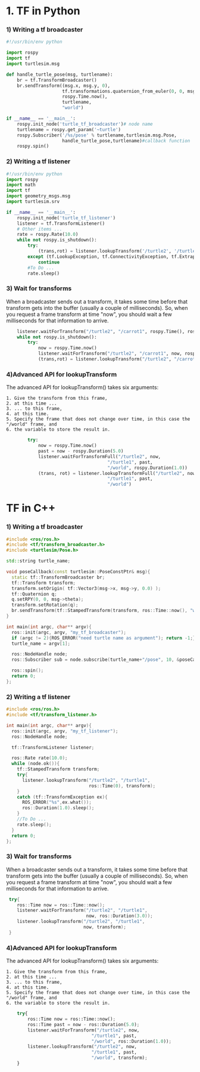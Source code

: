 

# 1. TF in Python


### 1) Writing a tf broadcaster
``` Python
#!/usr/bin/env python  

import rospy
import tf
import turtlesim.msg

def handle_turtle_pose(msg, turtlename):
    br = tf.TransformBroadcaster()
    br.sendTransform((msg.x, msg.y, 0),
                     tf.transformations.quaternion_from_euler(0, 0, msg.theta),
                     rospy.Time.now(),
                     turtlename,
                     "world")

if __name__ == '__main__':
    rospy.init_node('turtle_tf_broadcaster')# node name
    turtlename = rospy.get_param('~turtle')
    rospy.Subscriber('/%s/pose' % turtlename,turtlesim.msg.Pose,
                     handle_turtle_pose,turtlename)#callback function
    rospy.spin()
```

### 2) Writing a tf listener
```python
#!/usr/bin/env python  
import rospy
import math
import tf
import geometry_msgs.msg
import turtlesim.srv

if __name__ == '__main__':
    rospy.init_node('turtle_tf_listener')
    listener = tf.TransformListener()
    # Other items ...
    rate = rospy.Rate(10.0)
    while not rospy.is_shutdown():
        try:
            (trans,rot) = listener.lookupTransform('/turtle2', '/turtle1', rospy.Time(0))
        except (tf.LookupException, tf.ConnectivityException, tf.ExtrapolationException):
            continue
        #To Do ...
        rate.sleep()
```

### 3) Wait for transforms
When a broadcaster sends out a transform, it takes some time before that transform gets into the buffer (usually a couple of milliseconds). So, when you request a frame transform at time "now", you should wait a few milliseconds for that information to arrive. 

```Python
    listener.waitForTransform("/turtle2", "/carrot1", rospy.Time(), rospy.Duration(4.0))
    while not rospy.is_shutdown():
        try:
            now = rospy.Time.now()
            listener.waitForTransform("/turtle2", "/carrot1", now, rospy.Duration(4.0))
            (trans,rot) = listener.lookupTransform("/turtle2", "/carrot1", now)
```

### 4)Advanced API for lookupTransform
The advanced API for lookupTransform() takes six arguments:

    1. Give the transform from this frame,
    2. at this time ...
    3. ... to this frame,
    4. at this time.
    5. Specify the frame that does not change over time, in this case the "/world" frame, and 
    6. the variable to store the result in. 

```Python
        try:
            now = rospy.Time.now()
            past = now - rospy.Duration(5.0)
            listener.waitForTransformFull("/turtle2", now,
                                      "/turtle1", past,
                                      "/world", rospy.Duration(1.0))
            (trans, rot) = listener.lookupTransformFull("/turtle2", now,
                                      "/turtle1", past,
                                      "/world")
```



# TF in C++

### 1) Writing a tf broadcaster
``` C++
#include <ros/ros.h>
#include <tf/transform_broadcaster.h>
#include <turtlesim/Pose.h>

std::string turtle_name;

void poseCallback(const turtlesim::PoseConstPtr& msg){
  static tf::TransformBroadcaster br;
  tf::Transform transform;
  transform.setOrigin( tf::Vector3(msg->x, msg->y, 0.0) );
  tf::Quaternion q;
  q.setRPY(0, 0, msg->theta);
  transform.setRotation(q);
  br.sendTransform(tf::StampedTransform(transform, ros::Time::now(), "world", turtle_name));
}

int main(int argc, char** argv){
  ros::init(argc, argv, "my_tf_broadcaster");
  if (argc != 2){ROS_ERROR("need turtle name as argument"); return -1;};
  turtle_name = argv[1];

  ros::NodeHandle node;
  ros::Subscriber sub = node.subscribe(turtle_name+"/pose", 10, &poseCallback);

  ros::spin();
  return 0;
};

```

### 2) Writing a tf listener
``` C++
#include <ros/ros.h>
#include <tf/transform_listener.h>

int main(int argc, char** argv){
  ros::init(argc, argv, "my_tf_listener");
  ros::NodeHandle node;

  tf::TransformListener listener;

  ros::Rate rate(10.0);
  while (node.ok()){
    tf::StampedTransform transform;
    try{
      listener.lookupTransform("/turtle2", "/turtle1",  
                               ros::Time(0), transform);
    }
    catch (tf::TransformException ex){
      ROS_ERROR("%s",ex.what());
      ros::Duration(1.0).sleep();
    }
    //To Do ...
    rate.sleep();
  }
  return 0;
};
```

### 3) Wait for transforms
When a broadcaster sends out a transform, it takes some time before that transform gets into the buffer (usually a couple of milliseconds). So, when you request a frame transform at time "now", you should wait a few milliseconds for that information to arrive. 

```C++
 try{
    ros::Time now = ros::Time::now();
    listener.waitForTransform("/turtle2", "/turtle1",
                              now, ros::Duration(3.0));
    listener.lookupTransform("/turtle2", "/turtle1",
                             now, transform);
 }
```

### 4)Advanced API for lookupTransform
The advanced API for lookupTransform() takes six arguments:

    1. Give the transform from this frame,
    2. at this time ...
    3. ... to this frame,
    4. at this time.
    5. Specify the frame that does not change over time, in this case the "/world" frame, and 
    6. the variable to store the result in. 

```Python
    try{
        ros::Time now = ros::Time::now();
        ros::Time past = now - ros::Duration(5.0);
        listener.waitForTransform("/turtle2", now,
                                "/turtle1", past,
                                "/world", ros::Duration(1.0));
        listener.lookupTransform("/turtle2", now,
                                "/turtle1", past,
                                "/world", transform);
    }
```